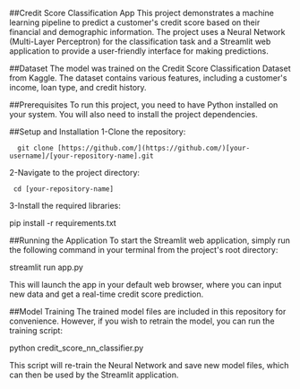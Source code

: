##Credit Score Classification App
This project demonstrates a machine learning pipeline to predict a customer's credit score based on their financial and demographic information. The project uses a Neural Network (Multi-Layer Perceptron) for the classification task and a Streamlit web application to provide a user-friendly interface for making predictions.

##Dataset
The model was trained on the Credit Score Classification Dataset from Kaggle. The dataset contains various features, including a customer's income, loan type, and credit history.

##Prerequisites
To run this project, you need to have Python installed on your system. You will also need to install the project dependencies.

##Setup and Installation
   1-Clone the repository:

      git clone [https://github.com/](https://github.com/)[your-username]/[your-repository-name].git

  2-Navigate to the project directory:

     cd [your-repository-name]

 3-Install the required libraries:

pip install -r requirements.txt

##Running the Application
To start the Streamlit web application, simply run the following command in your terminal from the project's root directory:

streamlit run app.py

This will launch the app in your default web browser, where you can input new data and get a real-time credit score prediction.

##Model Training
The trained model files are included in this repository for convenience. However, if you wish to retrain the model, you can run the training script:

python credit_score_nn_classifier.py

This script will re-train the Neural Network and save new model files, which can then be used by the Streamlit application.
